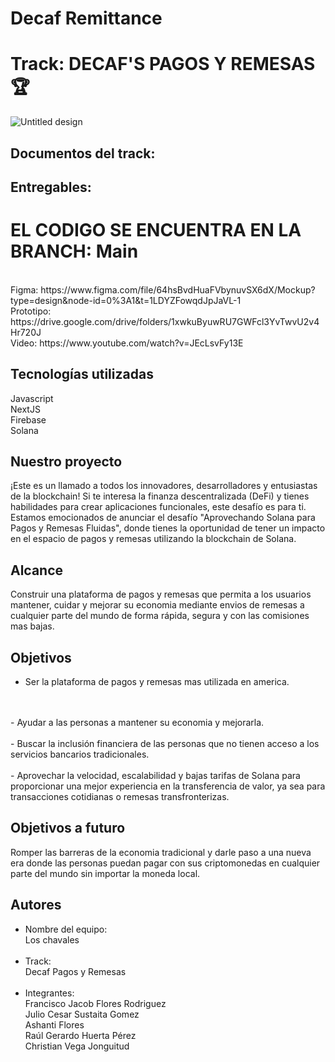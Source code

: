 # Decaf Remittance
# Track: DECAF'S PAGOS Y REMESAS 🏆
![Untitled design](https://github.com/josuegarza42/TulumHackathon/assets/44554474/a87fc81d-a68b-4454-b27b-d6ff9f4b76bd)

## Documentos del track:


## Entregables:
# EL CODIGO SE ENCUENTRA EN LA BRANCH: Main
<br>
Figma: https://www.figma.com/file/64hsBvdHuaFVbynuvSX6dX/Mockup?type=design&node-id=0%3A1&t=1LDYZFowqdJpJaVL-1

<br>
Prototipo: https://drive.google.com/drive/folders/1xwkuByuwRU7GWFcl3YvTwvU2v4Hr720J

<br>
Video: https://www.youtube.com/watch?v=JEcLsvFy13E
<br>


## Tecnologías utilizadas
Javascript
<br>
NextJS
<br>
Firebase
<br>
Solana
<br>

## Nuestro proyecto

¡Este es un llamado a todos los innovadores, desarrolladores y entusiastas de la blockchain! Si te interesa la finanza descentralizada (DeFi) y tienes habilidades para crear aplicaciones funcionales, este desafío es para ti. Estamos emocionados de anunciar el desafío "Aprovechando Solana para Pagos y Remesas Fluidas", donde tienes la oportunidad de tener un impacto en el espacio de pagos y remesas utilizando la blockchain de Solana.


## Alcance
Construir una plataforma de pagos y remesas que permita a los usuarios mantener, cuidar y mejorar su economia mediante envios de remesas a cualquier parte del mundo de forma rápida, segura y con las comisiones mas bajas.

## Objetivos
- Ser la plataforma de pagos y remesas mas utilizada en america.
<br>
<br>
- Ayudar a las personas a mantener su economia y mejorarla.
<br>
<br>
- Buscar la inclusión financiera de las personas que no tienen acceso a los servicios bancarios tradicionales.
<br>
<br>
- Aprovechar la velocidad, escalabilidad y bajas tarifas de Solana para proporcionar una mejor experiencia en la transferencia de valor, ya sea para transacciones cotidianas o remesas transfronterizas. 


## Objetivos a futuro
Romper las barreras de la economia tradicional y darle paso a una nueva era donde las personas puedan pagar con sus criptomonedas en cualquier parte del mundo sin importar la moneda local.


## Autores

- Nombre del equipo: 
    <br>
    Los chavales
    <br>
    <br>
- Track:
    <br>
    Decaf Pagos y Remesas
    <br>
    <br>
- Integrantes: 
   <br>
  Francisco Jacob Flores Rodriguez
    <br>
    Julio Cesar Sustaita Gomez
    <br>
    Ashanti Flores
    <br>
    Raúl Gerardo Huerta Pérez
    <br>
    Christian Vega Jonguitud




